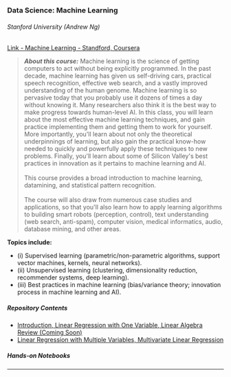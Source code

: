 ### Data Science: Machine Learning
###### Stanford University (Andrew Ng)

[Link - Machine Learning - Standford, Coursera](https://www.coursera.org/learn/machine-learning/)

>***About this course:*** Machine learning is the science of getting computers to act without being explicitly programmed. 
In the past decade, machine learning has given us self-driving cars, practical speech recognition, effective web search, 
and a vastly improved understanding of the human genome. Machine learning is so pervasive today that you probably use it 
dozens of times a day without knowing it. Many researchers also think it is the best way to make progress towards 
human-level AI. In this class, you will learn about the most effective machine learning techniques, and gain practice 
implementing them and getting them to work for yourself. More importantly, you'll learn about not only the theoretical
underpinnings of learning, but also gain the practical know-how needed to quickly and powerfully apply these techniques
to new problems. Finally, you'll learn about some of Silicon Valley's best practices in innovation as it pertains to 
machine learning and AI.<br>  
This course provides a broad introduction to machine learning, datamining, and statistical pattern recognition.<br><br>
The course will also draw from numerous case studies and applications, so that you'll also learn how to apply learning 
algorithms to building smart robots (perception, control), text understanding (web search, anti-spam), computer vision, 
medical informatics, audio, database mining, and other areas.

**Topics include:**
- (i) Supervised learning (parametric/non-parametric algorithms, support vector machines, kernels, neural networks). 
- (ii) Unsupervised learning (clustering, dimensionality reduction, recommender systems, deep learning). 
- (iii) Best practices in machine learning (bias/variance theory; innovation process in machine learning and AI).   

##### Repository Contents
- [Introduction, Linear Regression with One Variable, Linear Algebra Review (Coming Soon)](week1-jf-notes01.md)
- [Linear Regression with Multiple Variables, Multivariate Linear Regression](week2-jf-notes01.md)

##### Hands-on Notebooks

---
